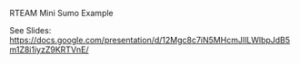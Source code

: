 RTEAM Mini Sumo Example

See Slides:
https://docs.google.com/presentation/d/12Mgc8c7iN5MHcmJIlLWlbpJdB5m1Z8i1iyzZ9KRTVnE/
